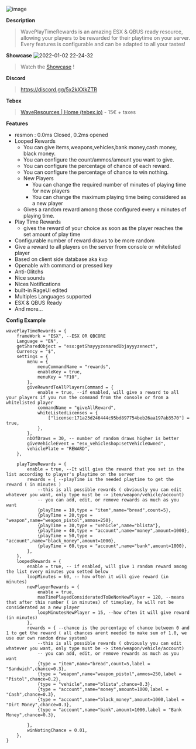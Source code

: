 ![image](https://user-images.githubusercontent.com/67419505/147890468-a956ed03-0fcd-4481-bf46-2b38ca731858.png)


**Description**
> WavePlayTimeRewards is an amazing ESX & QBUS ready resource, allowing your players to be rewarded for their playtime on your server.
> Every features is configurable and can be adapted to all your tastes! 

**Showcase**
![2022-01-02 22-24-32](https://user-images.githubusercontent.com/67419505/147890555-d813851e-31e7-46da-8105-4d897db16245.gif)
> Watch the [Showcase](https://www.youtube.com/watch?v=FnnDBRIFGwI) !

**Discord**
> https://discord.gg/5x2kXXkZTR

**Tebex**
> [WaveResources | Home (tebex.io)](https://waveresources.tebex.io/) - 15€ + taxes

**Features**
* resmon : 0.0ms Closed, 0.2ms opened
* Looped Rewards
  * You can give items,weapons,vehicles,bank money,cash money, black money.
  * You can configure the count/ammos/amount you want to give.
  * You can configure the percentage of chance of each reward.
  * You can configure the percentage of chance to win nothing.
  * New Players
    * You can change the required number of minutes of playing time for new players
    * You can change the maximum playing time being considered as a new player
  * Gives a random reward among those configured every x minutes of playing time.
* Play Time Rewards
  * gives the reward of your choice as soon as the player reaches the set amount of play time
* Configurable number of reward draws to be more random
* Give a reward to all players on the server from console or whitelisted player
* Based on client side database aka kvp
* Openable with command or pressed key
* Anti-Glitchs
* Nice sounds
* Nices Notifications
* built-in RageUI edited
* Multiples Languages supported
* ESX & QBUS Ready
* And more...

**Config Example**
```
wavePlayTimeRewards = {
    frameWork = "ESX", --ESX OR QBCORE
    Language = "EN",
    getSharedObject = "esx:getShayyyzenaredObjayyyzenect",
    Currency = "$",
    settings = {
        menu = {
            menuCommandName = "rewards",
            enableKey = true,
            menuKey = "F10",
        },
        giveRewardToAllPlayersCommand = {
            enable = true, --if enabled, will give a reward to all your players if you run the command from the console or from a whitelisted player
            commandName = "giveAllReward",
            whiteListedLicenses = {
                ["license:171a23d246444c95bd897754beb26aa197ab3570"] = true,
            },
        },
        nbOfDraws = 30, -- number of random draws higher is better
        giveVehicleEvent = "esx_vehicleshop:setVehicleOwned",
        vehiclePlate = "REWARD",
    },

    playTimeRewards = {
        enable = true, --It will give the reward that you set in the list according to player's playtime on the server
        rewards = { --playTime is the needed playtime to get the reward ( in minutes )
            --this is all possible rewards ( obviously you can edit whatever you want, only type must be -> item/weapon/vehicle/account)
            -- you can add, edit, or remove rewards as much as you want
            {playTime = 10,type = "item",name="bread",count=5},
            {playTime = 20,type = "weapon",name="weapon_pistol",ammos=250},
            {playTime = 30,type = "vehicle",name="blista"},
            {playTime = 40,type = "account",name="money",amount=1000},
            {playTime = 50,type = "account",name="black_money",amount=1000},
            {playTime = 60,type = "account",name="bank",amount=1000},
        },
    },
    loopedRewards = {
        enable = true, -- if enabled, will give 1 random reward among the list every minutes you setted below
        loopMinutes = 60, -- how often it will give reward (in minutes)
        newPlayerRewards = {
            enable = true,
            maxTimePlayedConsideratedToBeNonNewPlayer = 120, --means that after this number ( in minutes) of timeplay, he will not be considerated as a new player
            loopMinutesNewPlayer = 15, --how often it will give reward (in minutes)
        },
        rewards = { --chance is the percentage of chance between 0 and 1 to get the reward ( all chances arent needed to make sum of 1.0, we use our own random draw system)
            --this is all possible rewards ( obviously you can edit whatever you want, only type must be -> item/weapon/vehicle/account)
            -- you can add, edit, or remove rewards as much as you want
            {type = "item",name="bread",count=5,label = "Sandwich",chance=0.3},
            {type = "weapon",name="weapon_pistol",ammos=250,label = "Pistol",chance=0.2},
            {type = "vehicle",name="blista",chance=0.3},
            {type = "account",name="money",amount=1000,label = "Cash",chance=0.3},
            {type = "account",name="black_money",amount=1000,label = "Dirt Money",chance=0.3},
            {type = "account",name="bank",amount=1000,label = "Bank Money",chance=0.3},
            
        },
        winNotingChance = 0.01,
    },
}
```
